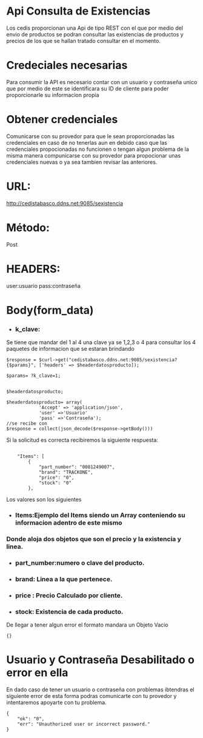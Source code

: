 # Api Consulta de Existencias 
Los cedis proporcionan una Api de tipo REST con el que por medio del envio de productos
se podran consultar las existencias de productos y precios de los que se hallan tratado
consultar en el momento.

# Credeciales necesarias
Para consumir la API es necesario contar con un usuario y contraseña unico que por medio
de este se identificara su ID de cliente  para poder proporcionarle su informacion propia


# Obtener credenciales
Comunicarse con su provedor  para que le sean proporcionadas las credenciales en caso de 
no tenerlas aun en debido caso que las credenciales propocionadas no funcionen o tengan 
algun problema de la misma manera compunicarse con su provedor para propocionar unas 
credenciales nuevas o ya sea tambien revisar las anteriores.

# URL:
http://cedistabasco.ddns.net:9085/sexistencia

# Método:
Post

# HEADERS:
user:usuario
pass:contraseña

# Body(form_data)
* ### k_clave:
 Se tiene que mandar del 1 al 4 una clave ya se 1,2,3 o 4 para consultar los 4 paquetes de informacion que se estaran brindando

```
$response = $curl->get("cedistabasco.ddns.net:9085/sexistencia?{$params}", ['headers' => $headerdatosproducto]);

$params= ?k_clave=1;


$headerdatosproducto;

$headerdatosproducto= array(
            'Accept' => 'application/json',
            'user' =>'Usuario'
            'pass' =>'Contraseña');
//se recibe con
$response = collect(json_decode($response->getBody()))
```
Si la solicitud es correcta recibiremos la siguiente respuesta:
```

    "Items": [
        {
            "part_number": "0081249007",
            "brand": "TRACKONE",
            "price": "0",
            "stock": "0"
        },
```
Los valores son los siguientes
* ### Items:Ejemplo del Items siendo un Array conteniendo su informacion adentro de este mismo
### Donde aloja dos objetos que son el precio y la existencia y linea.

  * ### part_number:numero o clave del producto.
  * ### brand: Linea a la que pertenece.
  * ### price : Precio Calculado por cliente.
  * ### stock: Existencia de cada producto.

  De llegar a tener algun error el formato mandara un Objeto Vacio
  ```
  {}
  ```
# Usuario y Contraseña Desabilitado o error en ella 
En dado caso de tener un usuario o contraseña con problemas ibtendras el siguiente error
de esta forma podras comunicarte con tu provedor y intentaremos apoyarte con tu problema.
```
{
    "ok": "0",
    "err": "Unauthorized user or incorrect password."
}
```
  
